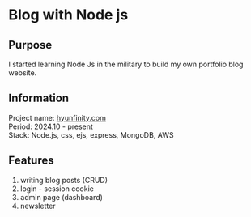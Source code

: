 # Blog with Node js

## Purpose
I started learning Node Js in the military to build my own portfolio blog website.

## Information
Project name: [hyunfinity.com](hyunfinity.com) <br/>
Period: 2024.10 - present <br/>
Stack: Node.js, css, ejs, express, MongoDB, AWS

## Features
1. writing blog posts (CRUD)
2. login - session cookie
3. admin page (dashboard)
5. newsletter
